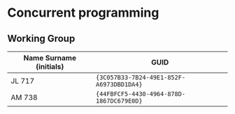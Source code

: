 # Concurrent programming

## Working Group

| Name Surname (initials) | GUID                                     |
| ----------------------- | ---------------------------------------- |
| JL 717                  | `{3C057B33-7B24-49E1-852F-A6973DBD1DA4}` |
| AM 738                  | `{44FBFCF5-4430-4964-878D-1867DC679E0D}` |

